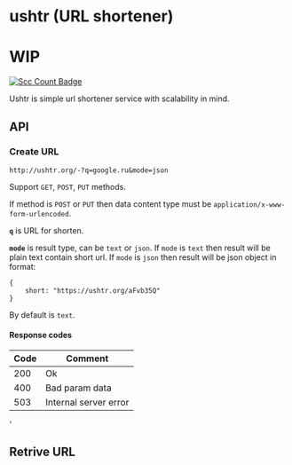 # ushtr (URL shortener)

# WIP

[![Scc Count Badge](https://sloc.xyz/github/vasyahuyasa/ushtr/)](https://github.com/vasyahuyasa/ushtr/)

Ushtr is simple url shortener service with scalability in mind.

## API

### Create URL

```
http://ushtr.org/-?q=google.ru&mode=json
```
Support `GET`, `POST`, `PUT` methods.

If method is `POST` or `PUT` then data content type must be `application/x-www-form-urlencoded`.

__`q`__ is URL for shorten.

__`mode`__ is result type, can be `text` or `json`. If `mode` is `text` then result will be plain text contain short url. If `mode` is `json` then result will be json object in format:

```
{
    short: "https://ushtr.org/aFvb35Q"
}
``` 

By default is `text`.

#### Response codes
| Code   | Comment        |
|--------|----------------|
| 200    | Ok             |
| 400    | Bad param data |
| 503    | Internal server error |
'

## Retrive URL

```

```
